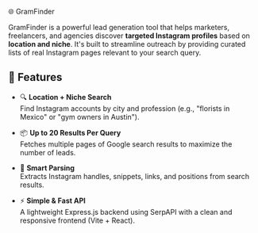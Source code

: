🌐 GramFinder

GramFinder is a powerful lead generation tool that helps marketers, freelancers, and agencies discover **targeted Instagram profiles** based on **location and niche**. It's built to streamline outreach by providing curated lists of real Instagram pages relevant to your search query.


## 🚀 Features

- 🔍 **Location + Niche Search**  
  Find Instagram accounts by city and profession (e.g., "florists in Mexico" or "gym owners in Austin").

- 📦 **Up to 20 Results Per Query**  
  Fetches multiple pages of Google search results to maximize the number of leads.

- 🧠 **Smart Parsing**  
  Extracts Instagram handles, snippets, links, and positions from search results.

- ⚡ **Simple & Fast API**  
  A lightweight Express.js backend using SerpAPI with a clean and responsive frontend (Vite + React).
